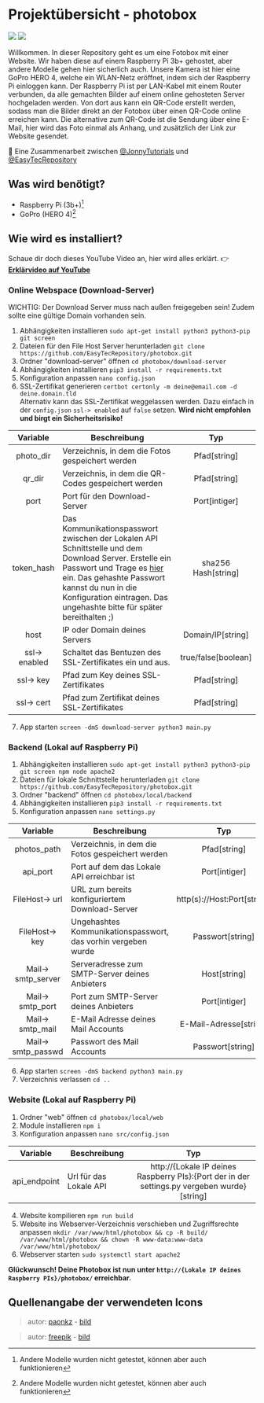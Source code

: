 # Projektübersicht - photobox
![](https://img.shields.io/badge/Status-Abgeschlossen-green)
![](https://img.shields.io/badge/Test-Ausstehend-orange)

Willkommen. In dieser Repository geht es um eine Fotobox mit einer Website.
Wir haben diese auf einem Raspberry Pi 3b+ gehostet, aber andere Modelle gehen hier sicherlich auch.
Unsere Kamera ist hier eine GoPro HERO 4, welche ein WLAN-Netz eröffnet, indem sich der Raspberry Pi einloggen kann.
Der Raspberry Pi ist per LAN-Kabel mit einem Router verbunden, da alle gemachten Bilder auf einem online gehosteten Server hochgeladen werden.
Von dort aus kann ein QR-Code erstellt werden, sodass man die Bilder direkt an der Fotobox über einen QR-Code online erreichen kann.
Die alternative zum QR-Code ist die Sendung über eine E-Mail, hier wird das Foto einmal als Anhang, und zusätzlich der Link zur Website gesendet.

:handshake:	Eine Zusammenarbeit zwischen [@JonnyTutorials](https://github.com/jonnytutorials) und [@EasyTecRepository](https://github.com/easytecrepository)

## Was wird benötigt?
- Raspberry Pi (3b+)[^1]
- GoPro (HERO 4)[^1]
[^1]: Andere Modelle wurden nicht getestet, können aber auch funktionieren

## Wie wird es installiert?

Schaue dir doch dieses YouTube Video an, hier wird alles erklärt. :point_right:
**[Erklärvideo auf YouTube](https://youtube.com/EasyTec100)**

### Online Webspace (Download-Server)
WICHTIG: Der Download Server muss nach außen freigegeben sein! Zudem sollte eine gültige Domain vorhanden sein.
1. Abhängigkeiten installieren `sudo apt-get install python3 python3-pip git screen`
2. Dateien für den File Host Server herunterladen `git clone https://github.com/EasyTecRepository/photobox.git`
3. Ordner "download-server" öffnen `cd photobox/download-server`
4. Abhängigkeiten installieren `pip3 install -r requirements.txt`
5. Konfiguration anpassen `nano config.json`
6. SSL-Zertifikat generieren `certbot certonly -m deine@email.com -d deine.domain.tld`<br>Alternativ kann das SSL-Zertifikat weggelassen werden. Dazu einfach in der `config.json` `ssl-> enabled` auf `false` setzen. **Wird nicht empfohlen und birgt ein Sicherheitsrisiko!**


Variable | Beschreibung | Typ
:------:|-------------|:-----:
photo_dir|Verzeichnis, in dem die Fotos gespeichert werden|Pfad[string]
qr_dir|Verzeichnis, in dem die QR-Codes gespeichert werden|Pfad[string]
port|Port für den Download-Server|Port[intiger]
token_hash|Das Kommunikationspasswort zwischen der Lokalen API Schnittstelle und dem Download Server. Erstelle ein Passwort und Trage es [hier](https://coding.tools/sha256) ein. Das gehashte Passwort kannst du nun in die Konfiguration eintragen. Das ungehashte bitte für später bereithalten ;)|sha256 Hash[string]
host|IP oder Domain deines Servers|Domain/IP[string]
ssl-> enabled|Schaltet das Bentuzen des SSL-Zertifikates ein und aus.|true/false[boolean]
ssl-> key|Pfad zum Key deines SSL-Zertifikates|Pfad[string]
ssl-> cert|Pfad zum Zertifikat deines SSL-Zertifikates|Pfad[string]

7. App starten `screen -dmS download-server python3 main.py`


### Backend (Lokal auf Raspberry Pi)
1. Abhängigkeiten installieren `sudo apt-get install python3 python3-pip git screen npm node apache2`
2. Dateien für lokale Schnittstelle herunterladen `git clone https://github.com/EasyTecRepository/photobox.git`
3. Ordner "backend" öffnen `cd photobox/local/backend`
4. Abhängigkeiten installieren `pip3 install -r requirements.txt`
5. Konfiguration anpassen `nano settings.py`

Variable | Beschreibung | Typ
:------:|-------------|:-----:
photos_path|Verzeichnis, in dem die Fotos gespeichert werden|Pfad[string]
api_port|Port auf dem das Lokale API erreichbar ist|Port[intiger]
FileHost-> url|URL zum bereits konfiguriertem Download-Server|http(s)://Host:Port[string]
FileHost-> key|Ungehashtes Kommunikationspasswort, das vorhin vergeben wurde|Passwort[string]
Mail-> smtp_server|Serveradresse zum SMTP-Server deines Anbieters|Host[string]
Mail-> smtp_port|Port zum SMTP-Server deines Anbieters|Port[intiger]
Mail-> smtp_mail|E-Mail Adresse deines Mail Accounts|E-Mail-Adresse[string]
Mail-> smtp_passwd|Passwort des Mail Accounts|Passwort[string]

6. App starten `screen -dmS backend python3 main.py`
7. Verzeichnis verlassen `cd ..`

### Website (Lokal auf Raspberry Pi)
1. Ordner "web" öffnen `cd photobox/local/web`
2. Module installieren `npm i`
3. Konfiguration anpassen `nano src/config.json`

Variable | Beschreibung | Typ
:------:|-------------|:-----:
api_endpoint|Url für das Lokale API|http://{Lokale IP deines Raspberry PIs}:{Port der in der settings.py vergeben wurde}[string]

4. Website kompilieren `npm run build`
5. Website ins Webserver-Verzeichnis verschieben und Zugriffsrechte anpassen `mkdir /var/www/html/photobox && cp -R build/ /var/www/html/photobox && chown -R www-data:www-data /var/www/html/photobox/`
6. Webserver starten `sudo systemctl start apache2`

**Glückwunsch! Deine Photobox ist nun unter `http://{Lokale IP deines Raspberry PIs}/photobox/` erreichbar.**

## Quellenangabe der verwendeten Icons

> autor: [paonkz](https://www.flaticon.com/authors/paonkz) - 
> [bild](https://www.flaticon.com/de/kostenloses-icon/qr-code-scan_8618309?term=qr-code&page=1&position=4&origin=tag&related_id=8618309)

> autor: [freepik](https://www.flaticon.com/authors/freepik) - 
> [bild](https://www.flaticon.com/de/kostenloses-icon/mail_646094?term=mail&page=1&position=2&origin=tag&related_id=646094)

